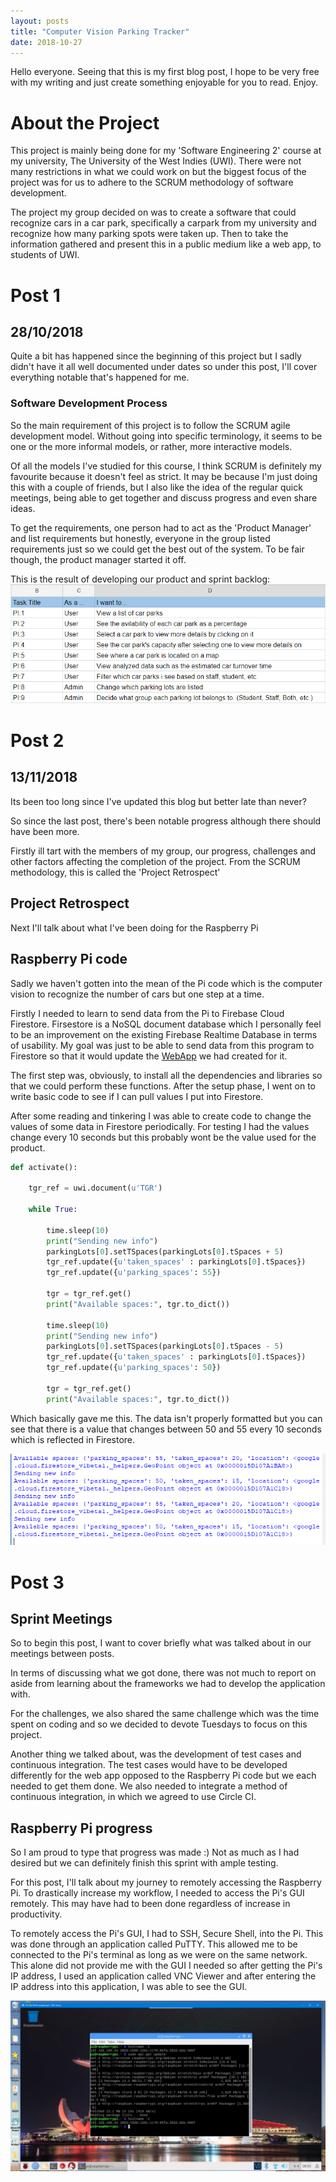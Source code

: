 ```yaml
---
layout: posts
title: "Computer Vision Parking Tracker"
date: 2018-10-27
---
```


Hello everyone. Seeing that this is my first blog post, I hope to be very free with my writing and just create something enjoyable for you to read. Enjoy.

# About the Project
This project is mainly being done for my 'Software Engineering 2' course at my university, The University of the West Indies (UWI). There were not many restrictions in what we could work on but the biggest focus of the project was for us to adhere to the SCRUM methodology of software development.

The project my group decided on was to create a software that could recognize cars in a car park, specifically a carpark from my university and recognize how many parking spots were taken up. Then to take the information gathered and present this in a public medium like a web app, to students of UWI.

# Post 1
## 28/10/2018
Quite a bit has happened since the beginning of this project but I sadly didn't have it all well documented under dates so under this post, I'll cover everything notable that's happened for me.

### Software Development Process
So the main requirement of this project is to follow the SCRUM agile development model. Without going into specific terminology, it seems to be one or the more informal models, or rather, more interactive models.

Of all the models I've studied for this course, I think SCRUM is definitely my favourite because it doesn't feel as strict. It may be because I'm just doing this with a couple of friends, but I also like the idea of the regular quick meetings, being able to get together and discuss progress and even share ideas.

To get the requirements, one person had to act as the 'Product Manager' and list requirements but honestly, everyone in the group listed requirements just so we could get the best out of the system. To be fair though, the product manager started it off.

This is the result of developing our product and sprint backlog:
![Prod Backlog](/assets/images/pblog.PNG)

# Post 2
## 13/11/2018
Its been too long since I've updated this blog but better late than never?

So since the last post, there's been notable progress although there should have been more.

Firstly ill tart with the members of my group, our progress, challenges and other factors affecting the completion of the project.
From the SCRUM methodology, this is called the 'Project Retrospect'

## Project Retrospect



Next I'll talk about what I've been doing for the Raspberry Pi

## Raspberry Pi code

Sadly we haven't gotten into the mean of the Pi code which is the computer vision to recognize the number of cars but one step at a time.

Firstly I needed to learn to send data from the Pi to Firebase Cloud Firestore. Firsestore is a NoSQL document database which I personally feel to be an improvement on the existing Firebase Realtime Database in terms of usability. My goal was just to be able to send data from this program to Firestore so that it would update the [WebApp](https://uwi-park-tracker.firebaseapp.com/) we had created for it.

The first step was, obviously, to install all the dependencies and libraries so that we could perform these functions. After the setup phase, I went on to write basic code to see if I can pull values I put into Firestore.

After some reading and tinkering I was able to create code to change the values of some data in Firestore periodically. For testing I had the values change every 10 seconds but this probably wont be the value used for the product.

```python
def activate():

    tgr_ref = uwi.document(u'TGR')

    while True:

        time.sleep(10)
        print("Sending new info")
        parkingLots[0].setTSpaces(parkingLots[0].tSpaces + 5)
        tgr_ref.update({u'taken_spaces' : parkingLots[0].tSpaces})
        tgr_ref.update({u'parking_spaces': 55})

        tgr = tgr_ref.get()
        print("Available spaces:", tgr.to_dict())

        time.sleep(10)
        print("Sending new info")
        parkingLots[0].setTSpaces(parkingLots[0].tSpaces - 5)
        tgr_ref.update({u'taken_spaces' : parkingLots[0].tSpaces})
        tgr_ref.update({u'parking_spaces': 50})

        tgr = tgr_ref.get()
        print("Available spaces:", tgr.to_dict())
```

Which basically gave me this. The data isn't properly formatted but you can see that there is a value that changes between 50 and 55 every 10 seconds which is reflected in Firestore.

![Basic Output](/assets/images/basic_out.PNG)

# Post 3

## Sprint Meetings
So to begin this post, I want to cover briefly what was talked about in our meetings between posts.

In terms of discussing what we got done, there was not much to report on aside from learning about the frameworks we had to develop the application with.

For the challenges, we also shared the same challenge which was the time spent on coding and so we decided to devote Tuesdays to focus on this project.

Another thing we talked about, was the development of test cases and continuous integration. The test cases would have to be developed differently for the web app opposed to the Raspberry Pi code but we each needed to get them done. We also needed to integrate a method of continuous integration, in which we agreed to use Circle CI.

## Raspberry Pi progress
So I am proud to type that progress was made :) Not as much as I had desired but we can definitely finish this sprint with ample testing.

For this post, I'll talk about my journey to remotely accessing the Raspberry Pi. To drastically increase my workflow, I needed to access the Pi's GUI remotely. This may have had to been done regardless of increase in productivity.

To remotely access the Pi's GUI, I had to SSH, Secure Shell, into the Pi. This was done through an application called PuTTY. This allowed me to be connected to the Pi's terminal as long as we were on the same network. This alone did not provide me with the GUI I needed so after getting the Pi's IP address, I used an application called
VNC Viewer and after entering the IP address into this application, I was able to see the GUI.

![NVC Viewer](/assets/images/nvcViewer.PNG)
